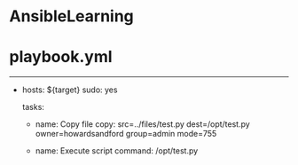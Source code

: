 # AnsibleLearning


# playbook.yml
---
- hosts: ${target}
  sudo: yes

  tasks:
  - name: Copy file
    copy: src=../files/test.py dest=/opt/test.py owner=howardsandford group=admin mode=755

  - name: Execute script
    command: /opt/test.py
